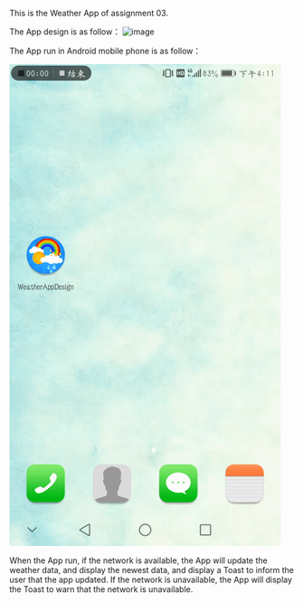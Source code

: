 This is the Weather App of assignment 03.

The App design is as follow：
![image](https://github.com/JianpengLiao/weather-application/blob/master/Weather%20App%20Design.gif)

The App run in Android mobile phone is as follow：

![image](https://github.com/JianpengLiao/weather-application/blob/master/Weather%20App%20in%20phone.gif)


When the App run, if the network is available, the App will update the weather data, and display the newest data, and display a Toast to inform the user that the app updated.
If the network is unavailable, the App will display the Toast to warn that the network is unavailable.

